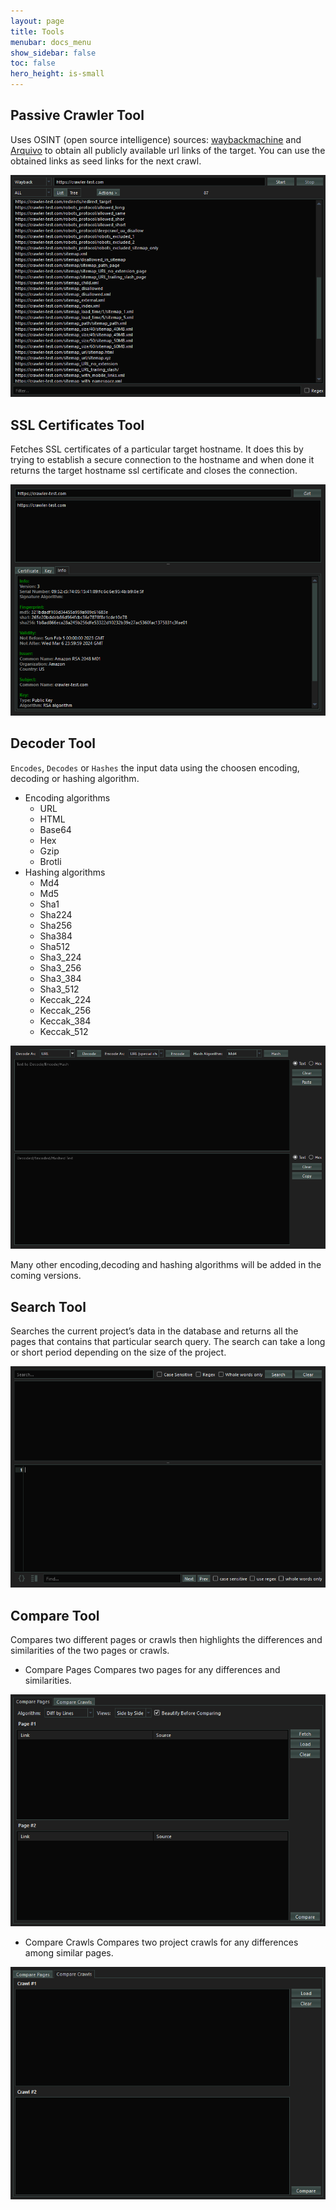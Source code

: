 ```yaml
---
layout: page
title: Tools
menubar: docs_menu
show_sidebar: false
toc: false
hero_height: is-small
---
```


## **Passive Crawler Tool**
Uses OSINT (open source intelligence) sources: [waybackmachine](https://wayback.archive-it.org) and [Arquivo](https://arquivo.pt/) to obtain all publicly available url links of the target. You can use the obtained links as seed links for the next crawl.

<center><img src="/docs/res/passive_crawler_tool.png"></center>

## **SSL Certificates Tool**
Fetches SSL certificates of a particular target hostname. It does this by trying to establish a secure connection to the hostname and when done it returns the target hostname ssl certificate and closes the connection.

<center><img src="/docs/res/ssl_tool.png"></center>

## **Decoder Tool**
`Encodes`, `Decodes` or `Hashes` the input data using the choosen encoding, decoding or hashing algorithm. 
- Encoding algorithms
    - URL
    - HTML
    - Base64
    - Hex
    - Gzip
    - Brotli
- Hashing algorithms
    - Md4
    - Md5
    - Sha1
    - Sha224
    - Sha256
    - Sha384
    - Sha512
    - Sha3_224
    - Sha3_256
    - Sha3_384
    - Sha3_512
    - Keccak_224
    - Keccak_256
    - Keccak_384
    - Keccak_512

<center><img src="/docs/res/decoder_tool.png"></center>

Many other encoding,decoding and hashing algorithms will be added in the coming versions.


## **Search Tool**
Searches the current project’s data in the database and returns all the pages that contains that particular search query. The search can take a long or short period depending on the size of the project.

<center><img src="/docs/res/search_tool.png"></center>

## **Compare Tool**
Compares two different pages or crawls then highlights the differences and similarities of the two pages or crawls.

- Compare Pages
Compares two pages for any differences and similarities.
<center><img src="/docs/res/compare_pages_tool.png"></center>

- Compare Crawls
Compares two project crawls for any differences among similar pages.

<center><img src="/docs/res/compare_crawls_tool.png"></center>
